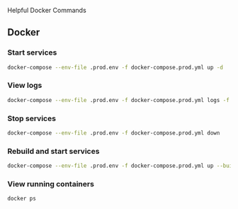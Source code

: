 Helpful Docker Commands

## Docker

### Start services
```bash
docker-compose --env-file .prod.env -f docker-compose.prod.yml up -d
```

### View logs
```bash
docker-compose --env-file .prod.env -f docker-compose.prod.yml logs -f
```

### Stop services
```bash
docker-compose --env-file .prod.env -f docker-compose.prod.yml down
```

### Rebuild and start services
```bash
docker-compose --env-file .prod.env -f docker-compose.prod.yml up --build
```

### View running containers
```bash
docker ps
```